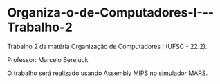 # Organiza-o-de-Computadores-I---Trabalho-2
Trabalho 2 da matéria Organização de  Computadores I (UFSC - 22.2).

Professor: Marcelo Berejuck



O trabalho será realizado usando Assembly MIPS no simulador MARS.
